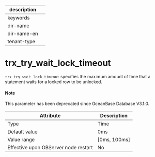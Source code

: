 | description ||
|---|---|
| keywords ||
| dir-name ||
| dir-name-en ||
| tenant-type ||

trx_try_wait_lock_timeout
==============================================

`trx_try_wait_lock_timeout` specifies the maximum amount of time that a statement waits for a locked row to be unlocked.


<main id="notice" type='explain'>
  <h4>Note</h4>
  <p>This parameter has been deprecated since OceanBase Database V3.1.0. </p>
</main>

| **Attribute** | **Description** |
|------------------|----------------|
| Type | Time |
| Default value | 0ms |
| Value range | \[0ms, 100ms\] |
| Effective upon OBServer node restart | No |


